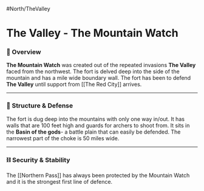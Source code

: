 #North/TheValley 
# The Valley - The Mountain Watch
### 📍 Overview
**The Mountain Watch** was created out of the repeated invasions **The Valley** faced from the northwest. The fort is delved deep into the side of the mountain and has a mile wide boundary wall. The fort has been to defend **The Valley** until support from [[The Red City]] arrives.

---

### 🏰 Structure & Defense
The fort is dug deep into the mountains with only one way in/out. It has walls that are 100 feet high and guards for archers to shoot from. It sits in the **Basin of the gods**- a battle plain that can easily be defended. The narrowest part of the choke is 50 miles wide.

---

### ⛓️ Security & Stability
The [[Northern Pass]] has always been protected by the Mountain Watch and it is the strongest first line of defence.